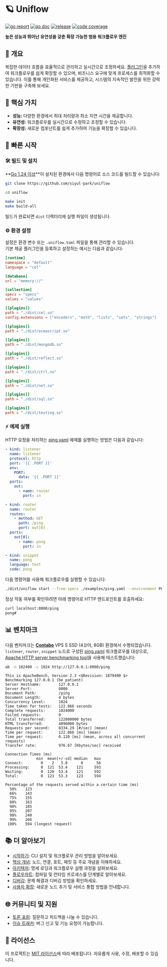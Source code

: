 # 🪐 Uniflow

[![go report][go_report_img]][go_report_url]
[![go doc][go_doc_img]][go_doc_url]
[![release][repo_releases_img]][repo_releases_url]
[![code coverage][go_code_coverage_img]][go_code_coverage_url]

**높은 성능과 뛰어난 유연성을 갖춘 확장 가능한 범용 워크플로우 엔진**

## 📝 개요

복잡한 데이터 흐름을 효율적으로 관리하고 실시간으로 조정하세요. [플러그인](plugins/README_kr.md)을 추가하여 워크플로우를 쉽게 확장할 수 있으며, 비즈니스 요구에 맞게 프로세스를 최적화할 수 있습니다. 이를 통해 개인화된 서비스를 제공하고, 시스템의 지속적인 발전을 위한 강력한 기반을 구축해 보세요.

## 🎯 핵심 가치

- **성능:** 다양한 환경에서 최대 처리량과 최소 지연 시간을 제공합니다.
- **유연성:** 워크플로우를 실시간으로 수정하고 조정할 수 있습니다.
- **확장성:** 새로운 컴포넌트를 쉽게 추가하여 기능을 확장할 수 있습니다.

## 🚀 빠른 시작

### 🛠️ 빌드 및 설치

**[Go 1.24 이상](https://go.dev/doc/install)**이 설치된 환경에서 다음 명령어로 소스 코드를 빌드할 수 있습니다:

```sh
git clone https://github.com/siyul-park/uniflow

cd uniflow

make init
make build-all
```

빌드가 완료되면 `dist` 디렉터리에 실행 파일이 생성됩니다.

### ⚙️ 환경 설정

설정은 환경 변수 또는 `.uniflow.toml` 파일을 통해 관리할 수 있습니다.  
기본 제공 플러그인을 등록하고 설정하는 예시는 다음과 같습니다:

```toml
[runtime]
namespace = "default"
language = "cel"

[database]
url = "memory://"

[collection]
specs = "specs"
values = "values"

[[plugins]]
path = "./dist/cel.so"
config.extensions = ["encoders", "math", "lists", "sets", "strings"]

[[plugins]]
path = "./dist/ecmascript.so"

[[plugins]]
path = "./dist/mongodb.so"

[[plugins]]
path = "./dist/reflect.so"

[[plugins]]
path = "./dist/ctrl.so"

[[plugins]]
path = "./dist/net.so"

[[plugins]]
path = "./dist/sql.so"

[[plugins]]
path = "./dist/testing.so"
```

### ⚡ 예제 실행

HTTP 요청을 처리하는 [ping.yaml](examples/ping.yaml) 예제를 실행하는 방법은 다음과 같습니다:

```yaml
- kind: listener
  name: listener
  protocol: http
  port: '{{ .PORT }}'
  env:
    PORT:
      data: '{{ .PORT }}'
  ports:
    out:
      - name: router
        port: in

- kind: router
  name: router
  routes:
    - method: GET
      path: /ping
      port: out[0]
  ports:
    out[0]:
      - name: pong
        port: in

- kind: snippet
  name: pong
  language: text
  code: pong
```

다음 명령어를 사용해 워크플로우를 실행할 수 있습니다:

```sh
./dist/uniflow start --from-specs ./examples/ping.yaml --environment PORT=8000
```

정상 작동 여부를 확인하려면 아래 명령어로 HTTP 엔드포인트를 호출하세요:

```sh
curl localhost:8000/ping
pong#
```

## 📊 벤치마크

다음 벤치마크는 **[Contabo](https://contabo.com/)** VPS S SSD (4코어, 8GB) 환경에서 수행되었습니다.  
`listener`, `router`, `snippet` 노드로 구성된 [ping.yaml](examples/ping.yaml) 워크플로우를
대상으로, [Apache HTTP server benchmarking tool](https://httpd.apache.org/docs/2.4/programs/ab.html)을 사용해 테스트했습니다:

```sh
ab -n 102400 -c 1024 http://127.0.0.1:8000/ping
```

```
This is ApacheBench, Version 2.3 <$Revision: 1879490 $>
Benchmarking 127.0.0.1 (be patient)
Server Hostname:        127.0.0.1
Server Port:            8000
Document Path:          /ping
Document Length:        4 bytes
Concurrency Level:      1024
Time taken for tests:   122.866 seconds
Complete requests:      1024000
Failed requests:        0
Total transferred:      122880000 bytes
HTML transferred:       4096000 bytes
Requests per second:    8334.29 [#/sec] (mean)
Time per request:       122.866 [ms] (mean)
Time per request:       0.120 [ms] (mean, across all concurrent requests)
Transfer rate:          976.67 [Kbytes/sec] received

Connection Times (ms)
              min  mean[+/-sd] median   max
Connect:        0    2   3.8      0      56
Processing:     0  121  53.4    121     593
Waiting:        0  120  53.4    121     592
Total:          0  123  53.3    123     594

Percentage of the requests served within a certain time (ms)
  50%    123
  66%    143
  75%    155
  80%    163
  90%    185
  95%    207
  98%    240
  99%    266
 100%    594 (longest request)
```

## 📚 더 알아보기

- [시작하기](./docs/getting_started_kr.md): CLI 설치 및 워크플로우 관리 방법을 알아보세요.
- [핵심 개념](./docs/key_concepts_kr.md): 노드, 연결, 포트, 패킷 등 주요 개념을 이해하세요.
- [아키텍처](./docs/architecture_kr.md): 명세 로딩과 워크플로우 실행 과정을 살펴보세요.
- [플로우차트](./docs/flowchart_kr.md): 컴파일 및 런타임 프로세스를 단계별로 알아보세요.
- [디버깅](./docs/debugging_kr.md): 문제 해결과 디버깅 방법을 확인하세요.
- [사용자 확장](./docs/user_extensions_kr.md): 새로운 노드 추가 및 서비스 통합 방법을 안내합니다.

## 🌐 커뮤니티 및 지원

- [토론 포럼](https://github.com/siyul-park/uniflow/discussions): 질문하고 피드백을 나눌 수 있습니다.
- [이슈 트래커](https://github.com/siyul-park/uniflow/issues): 버그 신고 및 기능 요청이 가능합니다.

## 📜 라이선스

이 프로젝트는 [MIT 라이선스](./LICENSE)에 따라 배포됩니다. 자유롭게 사용, 수정, 배포할 수 있습니다.

<!-- Go -->

[go_download_url]: https://golang.org/dl/
[go_version_img]: https://img.shields.io/badge/Go-1.21+-00ADD8?style=for-the-badge&logo=go
[go_code_coverage_img]: https://codecov.io/gh/siyul-park/uniflow/graph/badge.svg?token=quEl9AbBcW
[go_code_coverage_url]: https://codecov.io/gh/siyul-park/uniflow
[go_report_img]: https://goreportcard.com/badge/github.com/siyul-park/uniflow
[go_report_url]: https://goreportcard.com/report/github.com/siyul-park/uniflow
[go_doc_img]: https://godoc.org/github.com/siyul-park/uniflow?status.svg
[go_doc_url]: https://godoc.org/github.com/siyul-park/uniflow

<!-- Repository -->

[repo_url]: https://github.com/siyul-park/uniflow
[repo_issues_url]: https://github.com/siyul-park/uniflow/issues
[repo_pull_request_url]: https://github.com/siyul-park/uniflow/pulls
[repo_discussions_url]: https://github.com/siyul-park/uniflow/discussions
[repo_releases_img]: https://img.shields.io/github/release/siyul-park/uniflow.svg
[repo_releases_url]: https://github.com/siyul-park/uniflow/releases
[repo_wiki_url]: https://github.com/siyul-park/uniflow/wiki
[repo_wiki_img]: https://img.shields.io/badge/docs-wiki_page-blue?style=for-the-badge&logo=none
[repo_wiki_faq_url]: https://github.com/siyul-park/uniflow/wiki/FAQ

